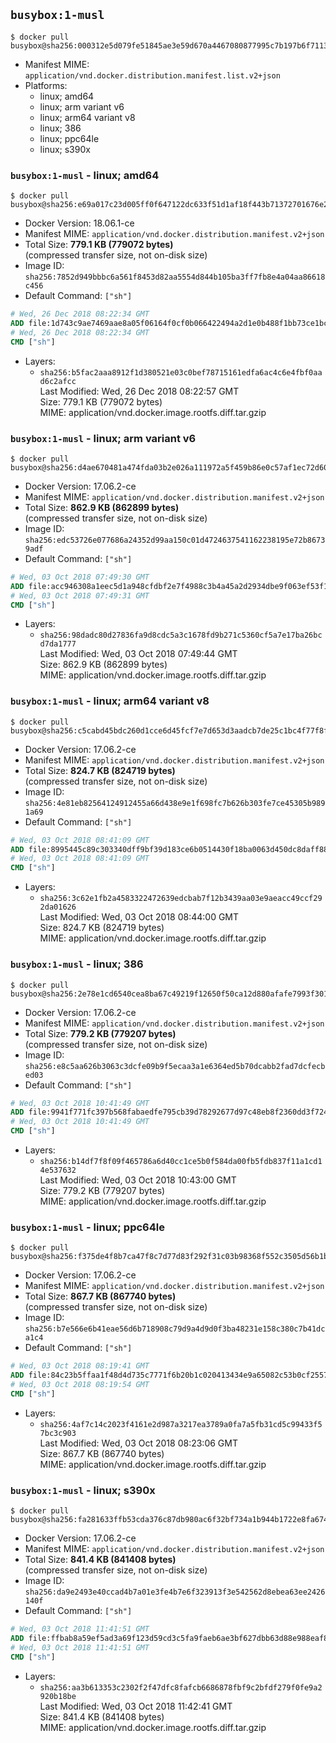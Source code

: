 ## `busybox:1-musl`

```console
$ docker pull busybox@sha256:000312e5d079fe51845ae3e59d670a4467080877995c7b197b6f71136e128e41
```

-	Manifest MIME: `application/vnd.docker.distribution.manifest.list.v2+json`
-	Platforms:
	-	linux; amd64
	-	linux; arm variant v6
	-	linux; arm64 variant v8
	-	linux; 386
	-	linux; ppc64le
	-	linux; s390x

### `busybox:1-musl` - linux; amd64

```console
$ docker pull busybox@sha256:e69a017c23d005ff0f647122dc633f51d1af18f443b71372701676e2e6d584be
```

-	Docker Version: 18.06.1-ce
-	Manifest MIME: `application/vnd.docker.distribution.manifest.v2+json`
-	Total Size: **779.1 KB (779072 bytes)**  
	(compressed transfer size, not on-disk size)
-	Image ID: `sha256:7852d949bbbc6a561f8453d82aa5554d844b105ba3ff7fb8e4a04aa86618c456`
-	Default Command: `["sh"]`

```dockerfile
# Wed, 26 Dec 2018 08:22:34 GMT
ADD file:1d743c9ae7469aae8a05f06164f0cf0b066422494a2d1e0b488f1bb73ce1bc52 in / 
# Wed, 26 Dec 2018 08:22:34 GMT
CMD ["sh"]
```

-	Layers:
	-	`sha256:b5fac2aaa8912f1d380521e03c0bef78715161edfa6ac4c6e4fbf0aad6c2afcc`  
		Last Modified: Wed, 26 Dec 2018 08:22:57 GMT  
		Size: 779.1 KB (779072 bytes)  
		MIME: application/vnd.docker.image.rootfs.diff.tar.gzip

### `busybox:1-musl` - linux; arm variant v6

```console
$ docker pull busybox@sha256:d4ae670481a474fda03b2e026a111972a5f459b86e0c57af1ec72d6045f57a27
```

-	Docker Version: 17.06.2-ce
-	Manifest MIME: `application/vnd.docker.distribution.manifest.v2+json`
-	Total Size: **862.9 KB (862899 bytes)**  
	(compressed transfer size, not on-disk size)
-	Image ID: `sha256:edc53726e077686a24352d99aa150c01d4724637541162238195e72b86739adf`
-	Default Command: `["sh"]`

```dockerfile
# Wed, 03 Oct 2018 07:49:30 GMT
ADD file:acc946308a1eec5d1a948cfdbf2e7f4988c3b4a45a2d2934dbe9f063ef53f150 in / 
# Wed, 03 Oct 2018 07:49:31 GMT
CMD ["sh"]
```

-	Layers:
	-	`sha256:98dadc80d27836fa9d8cdc5a3c1678fd9b271c5360cf5a7e17ba26bcd7da1777`  
		Last Modified: Wed, 03 Oct 2018 07:49:44 GMT  
		Size: 862.9 KB (862899 bytes)  
		MIME: application/vnd.docker.image.rootfs.diff.tar.gzip

### `busybox:1-musl` - linux; arm64 variant v8

```console
$ docker pull busybox@sha256:c5cabd45bdc260d1cce6d45fcf7e7d653d3aadcb7de25c1bc4f77f8fc4f99000
```

-	Docker Version: 17.06.2-ce
-	Manifest MIME: `application/vnd.docker.distribution.manifest.v2+json`
-	Total Size: **824.7 KB (824719 bytes)**  
	(compressed transfer size, not on-disk size)
-	Image ID: `sha256:4e81eb82564124912455a66d438e9e1f698fc7b626b303fe7ce45305b9891a69`
-	Default Command: `["sh"]`

```dockerfile
# Wed, 03 Oct 2018 08:41:09 GMT
ADD file:8995445c89c303340dff9bf39d183ce6b0514430f18ba0063d450dc8daff886d in / 
# Wed, 03 Oct 2018 08:41:09 GMT
CMD ["sh"]
```

-	Layers:
	-	`sha256:3c62e1fb2a4583322472639edcbab7f12b3439aa03e9aeacc49ccf292da01626`  
		Last Modified: Wed, 03 Oct 2018 08:44:00 GMT  
		Size: 824.7 KB (824719 bytes)  
		MIME: application/vnd.docker.image.rootfs.diff.tar.gzip

### `busybox:1-musl` - linux; 386

```console
$ docker pull busybox@sha256:2e78e1cd6540cea8ba67c49219f12650f50ca12d880afafe7993f301604297e0
```

-	Docker Version: 17.06.2-ce
-	Manifest MIME: `application/vnd.docker.distribution.manifest.v2+json`
-	Total Size: **779.2 KB (779207 bytes)**  
	(compressed transfer size, not on-disk size)
-	Image ID: `sha256:e8c5aa626b3063c3dcfe09b9f5ecaa3a1e6364ed5b70dcabb2fad7dcfecbed03`
-	Default Command: `["sh"]`

```dockerfile
# Wed, 03 Oct 2018 10:41:49 GMT
ADD file:9941f771fc397b568fabaedfe795cb39d78292677d97c48eb8f2360dd3f724af in / 
# Wed, 03 Oct 2018 10:41:49 GMT
CMD ["sh"]
```

-	Layers:
	-	`sha256:b14df7f8f09f465786a6d40cc1ce5b0f584da00fb5fdb837f11a1cd14e537632`  
		Last Modified: Wed, 03 Oct 2018 10:43:00 GMT  
		Size: 779.2 KB (779207 bytes)  
		MIME: application/vnd.docker.image.rootfs.diff.tar.gzip

### `busybox:1-musl` - linux; ppc64le

```console
$ docker pull busybox@sha256:f375de4f8b7ca47f8c7d77d83f292f31c03b98368f552c3505d56b1b7b75121b
```

-	Docker Version: 17.06.2-ce
-	Manifest MIME: `application/vnd.docker.distribution.manifest.v2+json`
-	Total Size: **867.7 KB (867740 bytes)**  
	(compressed transfer size, not on-disk size)
-	Image ID: `sha256:b7e566e6b41eae56d6b718908c79d9a4d9d0f3ba48231e158c380c7b41dca1c4`
-	Default Command: `["sh"]`

```dockerfile
# Wed, 03 Oct 2018 08:19:41 GMT
ADD file:84c23b5ffaa1f48d4d735c7771f6b20b1c020413434e9a65082c53b0cf25579d in / 
# Wed, 03 Oct 2018 08:19:54 GMT
CMD ["sh"]
```

-	Layers:
	-	`sha256:4af7c14c2023f4161e2d987a3217ea3789a0fa7a5fb31cd5c99433f57bc3c903`  
		Last Modified: Wed, 03 Oct 2018 08:23:06 GMT  
		Size: 867.7 KB (867740 bytes)  
		MIME: application/vnd.docker.image.rootfs.diff.tar.gzip

### `busybox:1-musl` - linux; s390x

```console
$ docker pull busybox@sha256:fa281633ffb53cda376c87db980ac6f32bf734a1b944b1722e8fa674b79f671d
```

-	Docker Version: 17.06.2-ce
-	Manifest MIME: `application/vnd.docker.distribution.manifest.v2+json`
-	Total Size: **841.4 KB (841408 bytes)**  
	(compressed transfer size, not on-disk size)
-	Image ID: `sha256:da9e2493e40ccad4b7a01e3fe4b7e6f323913f3e542562d8ebea63ee2426140f`
-	Default Command: `["sh"]`

```dockerfile
# Wed, 03 Oct 2018 11:41:51 GMT
ADD file:ffbab8a59ef5ad3a69f123d59cd3c5fa9faeb6ae3bf627dbb63d88e988eaf836 in / 
# Wed, 03 Oct 2018 11:41:51 GMT
CMD ["sh"]
```

-	Layers:
	-	`sha256:aa3b613353c2302f2f47dfc8fafcb6686878fbf9c2bfdf279f0fe9a2920b18be`  
		Last Modified: Wed, 03 Oct 2018 11:42:41 GMT  
		Size: 841.4 KB (841408 bytes)  
		MIME: application/vnd.docker.image.rootfs.diff.tar.gzip
